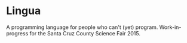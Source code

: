 # Lingua
A programming language for people who can't (yet) program.
Work-in-progress for the Santa Cruz County Science Fair 2015.
